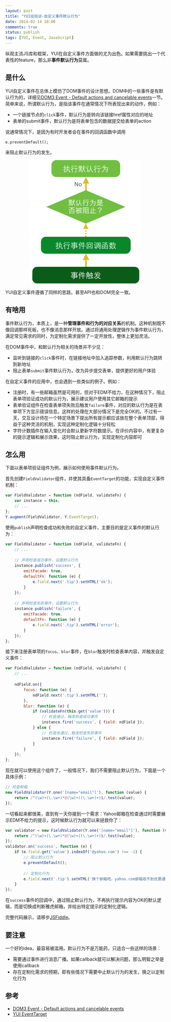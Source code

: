 ```yaml
---
layout: post
title: "YUI经验谈-自定义事件默认行为"
date: 2014-02-14 10:00
comments: true
status: publish
tags: [YUI, Event, JavaScript]
---
```


纵观主流JS库和框架，YUI在自定义事件方面做的尤为出色。如果需要挑出一个代表性的feature，那么非**事件默认行为**莫属。

## 是什么

YUI自定义事件在总体上模仿了DOM事件的设计思想。DOM中的一些事件是有默认行为的，详细见[DOM3 Event - Default actions and cancelable events](https://dvcs.w3.org/hg/dom3events/raw-file/tip/html/DOM3-Events.html#event-flow-default-cancel)一节。简单来说，所谓默认行为，是指该事件在通常情况下所表现出来的动作，例如：

- 一个链接节点的`click`事件，默认行为是转向该链接href属性对应的地址
- 表单的submit事件，默认行为是将表单包含的数据提交给表单的action

说通常情况下，是因为有时开发者会在事件的回调函数中调用

```
e.preventDefault();
```

来阻止默认行为的发生。

<!-- more -->

<center><img alt="Event Default Action" src="/images/event-default-action.png" /></center>

YUI自定义事件遵循了同样的思路，甚至API也和DOM完全一致。

## 有啥用

事件默认行为，本质上，是一种**管理事件和行为的对应关系**的机制。这种机制既不像回调那样死板，也不像消息那样开放。通过将通用处理逻辑作为事件默认行为，满足常见需求的同时，为定制化需求提供了一定开放性，整体上更加灵活。

在DOM事件中，和默认行为相关的场景并不少见：

- 监听到链接的`click`事件时，在链接地址中加入追踪参数，利用默认行为跳转到新地址
- 阻止表单`submit`事件默认行为，改为异步提交表单，提供更好的用户体验

在自定义事件的应用中，也会遇到一些类似的例子。例如：

- 注册时，有一些邮箱虽然是可用的，但对于EDM不给力，在这种情况下，阻止表单项验证成功的默认行为，展示建议用户使用其它邮箱的提示
- 表单验证组件在检查表单项失败后触发`failure`事件，对应的默认行为是在表单项下方显示错误信息。这样的处理在大部分情况下是完全OK的。不过有一天，交互设计师在一个特定场景下提出所有提示都应该放在整个表单顶部，得益于这种灵活的机制，实现这种定制化逻辑十分轻松
- 字符计数插件在输入变化时会默认更新字符数提示。在评价内容中，有更复杂的提示逻辑和展示效果，这时阻止默认行为，实现定制化内容即可


## 怎么用

下面以表单项验证组件为例，展示如何使用事件默认行为。

首先创建`FieldValidator`组件，并使其具备`EventTarget`的功能，实现自定义事件机制：

```js
var FieldValidator = function (ndField, validateFn) {
    var instance = this;
    // ...
};
Y.augment(FieldValidator, Y.EventTarget);
```

使用`publish`声明检查成功和失败的自定义事件，主要目的是定义事件的默认行为：

```js
var FieldValidator = function (ndField, validateFn) {
    // ...

    // 声明检查成功事件，设置默认行为
    instance.publish('success', {
        emitFacade: true,
        defaultFn: function (e) {
            e.field.next('.tip').setHTML('ok');
        }
    });

    // 声明检查失败事件，设置默认行为
    instance.publish('failure', {
        emitFacade: true,
        defaultFn: function (e) {
            e.field.next('.tip').setHTML('error');
        }
    });
};
```

接下来注册表单项的`focus`、`blur`事件，在`blur`触发时检查表单内容，并触发自定义事件：

```js
var FieldValidator = function (ndField, validateFn) {
    // ...

    ndField.on({
        focus: function (e) {
            ndField.next('.tip').setHTML('');
        },
        blur: function (e) {
            if (validateFn(this.get('value'))) {
                // 检查通过，触发检查成功事件
                instance.fire('success', { field: ndField });
            } else {
                // 检查未通过，触发检查失败事件
                instance.fire('failure', { field: ndField });
            }
        }
    });
};
```

现在就可以使用这个组件了，一般情况下，我们不需要阻止默认行为，下面是一个具体示例：

```js
// 检查邮箱
new FieldValidator(Y.one('[name="email"]'), function (value) {
    return /^(\w)+(\.\w+)*@(\w)+((\.\w+)+)$/.test(value);
});
```

一切看起来都很美，直到有一天你接到一个需求：Yahoo邮箱在检查通过时需要展示EDM不给力的提示，这时候默认行为就可以来拯救你了：

```js
var validator = new FieldValidator(Y.one('[name="email"]'), function (value) {
    return /^(\w)+(\.\w+)*@(\w)+((\.\w+)+)$/.test(value);
});
validator.on('success', function (e) {
	if (e.field.get('value').indexOf('@yahoo.com') !== -1) {
        // 阻止默认行为
        e.preventDefault();

	    // 定制化行为
		e.field.next('.tip').setHTML('换个邮箱吧，yahoo.com邮箱收不到优惠通知哦');
	}
});
```

在`success`事件的回调中，通过阻止默认行为，不再执行提示内容为OK的默认逻辑，而是切换成判断雅虎邮箱，并给出特定提示的定制化逻辑。

完整代码展示，请移步[JSFiddle](http://jsfiddle.net/springuper/h4XAY/)。

## 要注意

一个好的idea，最容易被滥用。默认行为不是万能药，只适合一些这样的场景：

- 需要通过事件进行消息广播。如果callback就可以解决问题，那么明智之举是使用callback
- 存在定制化需求的预期，即有些情况下需要中止默认行为的发生，换之以定制化行为


## 参考

- [DOM3 Event - Default actions and cancelable events](https://dvcs.w3.org/hg/dom3events/raw-file/tip/html/DOM3-Events.html#event-flow-default-cancel)
- [YUI EventTarget](http://yuilibrary.com/yui/docs/event-custom/index.html)
